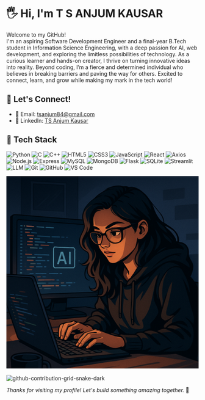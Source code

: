 
# 🖐️ Hi, I'm T S ANJUM KAUSAR

Welcome to my GitHub! <br>
I'm an aspiring Software Development Engineer and a final-year B.Tech student in Information Science Engineering, with a deep passion for AI, web development, and exploring the limitless possibilities of technology. As a curious learner and hands-on creator, I thrive on turning innovative ideas into reality. Beyond coding, I’m a fierce and determined individual who believes in breaking barriers and paving the way for others. Excited to connect, learn, and grow while making my mark in the tech world!



## 💬 Let's Connect!

- 📧 Email: [tsanjum84@gmail.com](mailto:tsanjum84@gmail.com)
- 💼 LinkedIn: [TS Anjum Kausar](https://www.linkedin.com/in/ts-anjum-kausar-303b49270/)


## 🔧 Tech Stack
![Python](https://img.shields.io/badge/Python-3776AB?style=flat&logo=python&logoColor=white)
![C](https://img.shields.io/badge/C-00599C?style=flat&logo=c&logoColor=white)
![C++](https://img.shields.io/badge/C++-00599C?style=flat&logo=c%2B%2B&logoColor=white)
![HTML5](https://img.shields.io/badge/HTML5-E34F26?style=flat&logo=html5&logoColor=white)
![CSS3](https://img.shields.io/badge/CSS3-1572B6?style=flat&logo=css3&logoColor=white)
![JavaScript](https://img.shields.io/badge/JavaScript-F7DF1E?style=flat&logo=javascript&logoColor=black)
![React](https://img.shields.io/badge/React-20232A?style=flat&logo=react&logoColor=61DAFB)
![Axios](https://img.shields.io/badge/Axios-5A29E4?style=flat&logo=axios&logoColor=white)
![Node.js](https://img.shields.io/badge/Node.js-339933?style=flat&logo=nodedotjs&logoColor=white)
![Express](https://img.shields.io/badge/Express-000000?style=flat&logo=express&logoColor=white)
![MySQL](https://img.shields.io/badge/MySQL-4479A1?style=flat&logo=mysql&logoColor=white)
![MongoDB](https://img.shields.io/badge/MongoDB-4EA94B?style=flat&logo=mongodb&logoColor=white)
![Flask](https://img.shields.io/badge/Flask-000000?style=flat&logo=flask&logoColor=white)
![SQLite](https://img.shields.io/badge/SQLite-003B57?style=flat&logo=sqlite&logoColor=white)
![Streamlit](https://img.shields.io/badge/Streamlit-FF4B4B?style=flat&logo=streamlit&logoColor=white)
![LLM](https://img.shields.io/badge/LLM-4B8BBE?style=flat)
![Git](https://img.shields.io/badge/Git-F05032?style=flat&logo=git&logoColor=white)
![GitHub](https://img.shields.io/badge/GitHub-181717?style=flat&logo=github&logoColor=white)
![VS Code](https://img.shields.io/badge/VS%20Code-007ACC?style=flat&logo=visual-studio-code&logoColor=white)



![Girl Coding](./meme1.png)


![github-contribution-grid-snake-dark](https://github.com/user-attachments/assets/d1774ee3-bae4-4ffa-9ca5-691f3de56079)


_Thanks for visiting my profile! Let's build something amazing together._ 🚀

